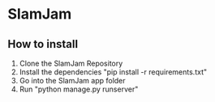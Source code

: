 # SlamJam
## How to install
1. Clone the SlamJam Repository
2. Install the dependencies "pip install -r requirements.txt"
3. Go into the SlamJam app folder
4. Run "python manage.py runserver"
